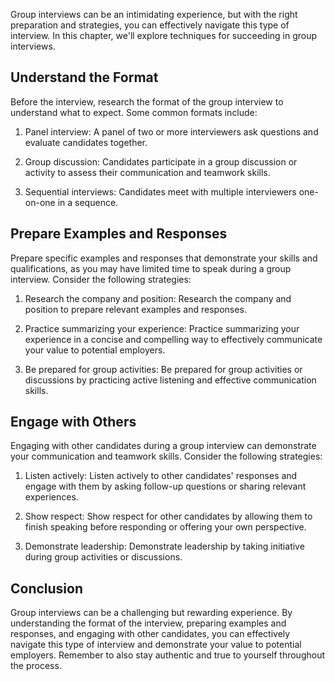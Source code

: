 
Group interviews can be an intimidating experience, but with the right preparation and strategies, you can effectively navigate this type of interview. In this chapter, we'll explore techniques for succeeding in group interviews.

Understand the Format
---------------------

Before the interview, research the format of the group interview to understand what to expect. Some common formats include:

1. Panel interview: A panel of two or more interviewers ask questions and evaluate candidates together.

2. Group discussion: Candidates participate in a group discussion or activity to assess their communication and teamwork skills.

3. Sequential interviews: Candidates meet with multiple interviewers one-on-one in a sequence.

Prepare Examples and Responses
------------------------------

Prepare specific examples and responses that demonstrate your skills and qualifications, as you may have limited time to speak during a group interview. Consider the following strategies:

1. Research the company and position: Research the company and position to prepare relevant examples and responses.

2. Practice summarizing your experience: Practice summarizing your experience in a concise and compelling way to effectively communicate your value to potential employers.

3. Be prepared for group activities: Be prepared for group activities or discussions by practicing active listening and effective communication skills.

Engage with Others
------------------

Engaging with other candidates during a group interview can demonstrate your communication and teamwork skills. Consider the following strategies:

1. Listen actively: Listen actively to other candidates' responses and engage with them by asking follow-up questions or sharing relevant experiences.

2. Show respect: Show respect for other candidates by allowing them to finish speaking before responding or offering your own perspective.

3. Demonstrate leadership: Demonstrate leadership by taking initiative during group activities or discussions.

Conclusion
----------

Group interviews can be a challenging but rewarding experience. By understanding the format of the interview, preparing examples and responses, and engaging with other candidates, you can effectively navigate this type of interview and demonstrate your value to potential employers. Remember to also stay authentic and true to yourself throughout the process.
